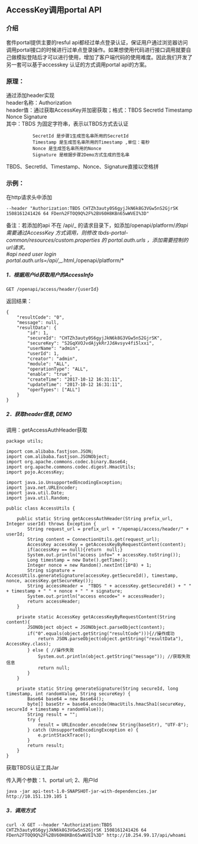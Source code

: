 ## AccessKey调用portal API

### 介绍

套件portal提供主要的resful api都经过单点登录认证，保证用户通过浏览器访问调用portal接口的时候进行过单点登录操作。如果想使用代码进行接口调用就要自己做模拟登陆后才可以进行使用，增加了客户端代码的使用难度。因此我们开发了另一套可以基于accesskey 认证的方式调用portal api的方案。

### 原理：

通过添加header实现   
header名称：Authorization   
header值：通过获取AccessKey并加密获取；格式：TBDS SecretId Timestamp Nonce Signature   
其中：TBDS 为固定字符串，表示以TBDS方式去认证

```
          SecretId 是步骤1生成签名串所用的SecretId 
          Timestamp 是生成签名串所用的Timestamp ,单位：毫秒 
          Nonce 是生成签名串所用的Nonce 
          Signature 是根据步骤2Demo方式生成的签名串
```

TBDS、SecretId、Timestamp、Nonce、Signature直接以空格拼

### 示例：

在http请求头中添加

```
--header "Authorization:TBDS CHTZh3auty0S6gyjJkN6k8G3VGw5nS2GjrSK 1508161241426 64 FDen%2FTOQ9Q%2F%2BV60H8KBn65wWVEI%3D"
```

备注：若添加的api 不在 /api/_ 的请求目录下，如添加/openapi/platform/_的api需要通过AccessKey 方式调用，则修改 tbds-portal-common/resources/custom.properties 的 portal.auth.urls ，添加需要控制的url请求。  
\#api need user login  
portal.auth.urls=/api/_,_.html,/openapi/platform/\*



##### 1．根据用户id获取用户的AccessInfo

```
GET /openapi/access/header/{userId}
```

返回结果：

```
{
    "resultCode": "0",
    "message": null,
    "resultData": {
        "id": 1,
        "secureId": "CHTZh3auty0S6gyjJkN6k8G3VGw5nS2GjrSK",
        "secureKey": "S2GqXVOJvdAjykRrJJdAvsyv4fi5lxxi",
        "userName": "admin",
        "userId": 1,
        "creator": "admin",
        "module": "ALL",
        "operationType": "ALL",
        "enable": "true",
        "createTime": "2017-10-12 16:31:11",
        "updateTime": "2017-10-12 16:31:11",
        "operTypes": ["ALL"]
    }
}
```

##### 2．获取header信息, DEMO

调用：getAccessAuthHeader获取

```
package utils;

import com.alibaba.fastjson.JSON;
import com.alibaba.fastjson.JSONObject;
import org.apache.commons.codec.binary.Base64;
import org.apache.commons.codec.digest.HmacUtils;
import pojo.AccessKey;

import java.io.UnsupportedEncodingException;
import java.net.URLEncoder;
import java.util.Date;
import java.util.Random;

public class AccessUtils {

    public static String getAccessAuthHeader(String prefix_url, Integer userId) throws Exception {
        String request_url = prefix_url + "/openapi/access/header/" + userId;
        String content = ConnectionUtils.get(request_url);
        AccessKey accessKey = getAccessKeyByRequestContent(content);
        if(accessKey == null){return  null;}
        System.out.println("access info=" + accessKey.toString());
        Long timestamp = new Date().getTime();
        Integer nonce = new Random().nextInt(10*8) + 1;
        String signature = AccessUtils.generateSignature(accessKey.getSecureId(), timestamp, nonce, accessKey.getSecureKey());
        String accessHeader =  "TBDS " + accessKey.getSecureId() + " " + timestamp + " " + nonce + " " + signature;
        System.out.println("access encode=" + accessHeader);
        return accessHeader;
    }

    private static AccessKey getAccessKeyByRequestContent(String content){
        JSONObject object = JSONObject.parseObject(content);
        if("0".equals(object.getString("resultCode"))){//操作成功
            return JSON.parseObject(object.getString("resultData"), AccessKey.class);
        } else { //操作失败
            System.out.println(object.getString("message")); //获取失败信息
            return null;
        }
    }

    private static String generateSignature(String secureId, long timestamp, int randomValue, String secureKey) {
        Base64 base64 = new Base64();
        byte[] baseStr = base64.encode(HmacUtils.hmacSha1(secureKey, secureId + timestamp + randomValue));
        String result = "";
        try {
            result = URLEncoder.encode(new String(baseStr), "UTF-8");
        } catch (UnsupportedEncodingException e) {
            e.printStackTrace();
        }
        return result;
    }
}
```

获取TBDS认证工具Jar

传入两个参数：1、portal url; 2、用户Id

```
java -jar api-test-1.0-SNAPSHOT-jar-with-dependencies.jar http://10.151.139.105 1
```

##### 3．调用方式

```
curl -X GET --header "Authorization:TBDS CHTZh3auty0S6gyjJkN6k8G3VGw5nS2GjrSK 1508161241426 64 FDen%2FTOQ9Q%2F%2BV60H8KBn65wWVEI%3D" http://10.254.99.17/api/whoami
```



